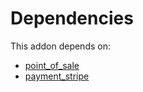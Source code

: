 # Dependencies

This addon depends on:

- [point_of_sale](https://github.com/bringout/oca-ocb-sale/tree/de00eb97dbc73b96112477e8671cd8ab774267d5/odoo-bringout-oca-ocb-point_of_sale)
- [payment_stripe](../../odoo-bringout-oca-ocb-payment_stripe)
